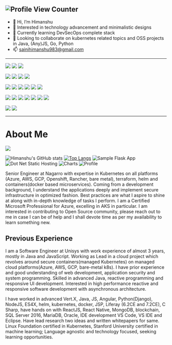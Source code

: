 

![Profile View Counter](https://komarev.com/ghpvc/?username=sainihimanshu983&label=Profile_Visits&color=8888ff)
---
- 👋 Hi, I’m Himanshu
- 👀 Interested in technology advancement and minimalistic designs
- 🌱 Currently learning DevSecOps complete stack
- 💞️ Looking to collaborate on kubernetes related topics and OSS projects in Java, (Any)JS, Go, Python
- 📫 sainihimanshu983@gmail.com
---
![](https://img.shields.io/badge/OS-Windows-informational?style=flat&logo=windows&logoColor=65c2fb&color=success) 
![](https://img.shields.io/badge/OS-Ubuntu-informational?style=flat&logo=ubuntu&logoColor=ea854b&color=success)
![](https://img.shields.io/badge/OS-Alpine-informational?style=flat&logo=alpinelinux&logoColor=9ca0dc&color=success)

![](https://img.shields.io/badge/Editor-VS_Code-informational?style=flat&logo=visualstudiocode&logoColor=65c2fb&color=e0cdfe)
![](https://img.shields.io/badge/Editor-Eclipse-informational?style=flat&logo=eclipse&logoColor=ea854b&color=e0cdfe)
![](https://img.shields.io/badge/Editor-IntelliJ-informational?style=flat&logo=intellijidea&logoColor=ffc575&color=e0cdfe)
![](https://img.shields.io/badge/Script-Bash,_Shell-informational?style=flat&logo=powershell&logoColor=dddddd&color=e0cdfe)

![](https://img.shields.io/badge/Tools-Kubernetes-informational?style=flat&logo=kubernetes&logoColor=65c2fb&color=42a8fd)
![](https://img.shields.io/badge/Tools-Helm-informational?style=flat&logo=helm&logoColor=65c2fb&color=42a8fd)
![](https://img.shields.io/badge/Tools-Terraform-informational?style=flat&logo=terraform&logoColor=be72fe&color=42a8fd)
![](https://img.shields.io/badge/Tools-GitLab-informational?style=flat&logo=gitlab&color=42a8fd)
![](https://img.shields.io/badge/Tools-GitHub-informational?style=flat&logo=github&color=42a8fd)
![](https://img.shields.io/badge/Tools-Jenkins-informational?style=flat&logo=jenkins&logoColor=ea854b&color=42a8fd)

![](https://img.shields.io/badge/Code-Java-informational?style=flat&logo=java&logoColor=white&color=success)
![](https://img.shields.io/badge/Code-JavaScript-informational?style=flat&logo=javascript&logoColor=yellow&color=success)
![](https://img.shields.io/badge/Code-TypeScript-informational?style=flat&logo=typescript&logoColor=65c2fb&color=success)
![](https://img.shields.io/badge/Code-NodeJS-informational?style=flat&logo=node.js&logoColor=green&color=success)
![](https://img.shields.io/badge/Code-Angular-informational?style=flat&logo=angular&logoColor=ff7777&color=success)
![](https://img.shields.io/badge/Code-React-informational?style=flat&logo=react&logoColor=65c2fb&color=success)
![](https://img.shields.io/badge/Code-Python-informational?style=flat&logo=python&logoColor=yellow&color=success)

![](https://img.shields.io/badge/Cloud-Azure-informational?style=flat&logo=microsoftazure&logoColor=42a8fd&color=4484f1)
![](https://img.shields.io/badge/Cloud-AWS-informational?style=flat&logo=amazonaws&logoColor=ea854b&color=ea854b)

---
# About Me

[![](https://img.shields.io/badge/GitHub-sainihimanshu983-success?style=for-the-badge)](https://github.com/sainihimanshu983)

![Himanshu's GitHub stats](https://github-readme-stats.vercel.app/api?username=sainihimanshu983&count_private=true&show_icons=true&theme=highcontrast&hide=stars,contribs)
[![Top Langs](https://github-readme-stats.vercel.app/api/top-langs/?username=sainihimanshu983&show_icons=true&layout=compact&langs_count=10&theme=highcontrast)](https://github.com/sainihimanshu983/github-readme-stats)
![Sample Flask App](https://github-readme-stats.vercel.app/api/pin?username=sainihimanshu983&repo=sample-app-flask&title_color=fff&icon_color=f9f9f9&text_color=9f9f9f&bg_color=151515)
![Dot Net Static Hosting](https://github-readme-stats.vercel.app/api/pin?username=sainihimanshu983&repo=dotnetstatichosting&title_color=fff&icon_color=f9f9f9&text_color=9f9f9f&bg_color=151515)
![Charts](https://github-readme-stats.vercel.app/api/pin?username=sainihimanshu983&repo=charts&title_color=fff&icon_color=f9f9f9&text_color=9f9f9f&bg_color=151515)
![Profile](https://github-readme-stats.vercel.app/api/pin?username=sainihimanshu983&repo=sainihimanshu983&title_color=fff&icon_color=f9f9f9&text_color=9f9f9f&bg_color=151515)


Senior Engineer at Nagarro with expertise in Kubernetes on all platforms (Azure, AWS, GCP, Openshift, Rancher, bare metal), terraform, helm and containers(docker based microservices). Coming from a development background, I understand the applications deeply and implement secure infrastructure in optimized fashion. Best practices are what I aspire to shine at along with in-depth knowledge of tasks I perform. I am a Certified Microsoft Professional for Azure, excelling in AKS in particular. I am interested in contributing to Open Source community, please reach out to me in case I can be of help and I shall devote time as per my availability to learn something new.

## Previous Experience

I am a Software Engineer at Unisys with work experience of almost 3 years, mostly in Java and JavaScript. Working as Lead in a cloud project which revolves around secure containers(managed Kubernetes) on managed cloud platforms(Azure, AWS, GCP, bare-metal k8s). I have prior experience and good understanding of web development, application security and system programming. Skilled in advanced Java, reactive programming and responsive UI development. Interested in high performance reactive and responsive software development with asynchronous architecture.

I have worked in advanced Vert.X, Java, JS, Angular, Python(Django), NodeJS, ES4X, helm, kubernetes, docker, JSP, Liferay (6.2CE and 7.2CE), C Sharp, have hands on with ReactJS, React Native, MongoDB, blockchain<hyper-ledger and etherium>, SQL Server 2016, MariaDB, Oracle, IDE development VS Code, VS IDE and Eclipse. Have lead research two ideas and written whitepapers for same. Linux Foundation certified in Kubernetes, Stanford University certified in machine learning; Language agnostic and technology focused, seeking learning opportunities.
